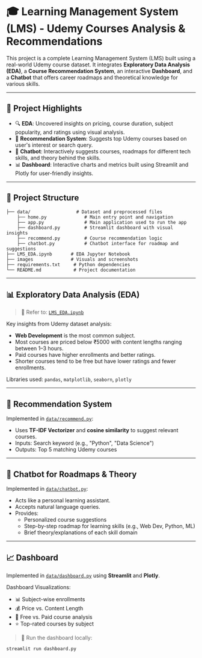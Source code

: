 # 🎓 Learning Management System (LMS) - Udemy Courses Analysis & Recommendations

This project is a complete Learning Management System (LMS) built using a real-world Udemy course dataset. It integrates **Exploratory Data Analysis (EDA)**, a **Course Recommendation System**, an interactive **Dashboard**, and a **Chatbot** that offers career roadmaps and theoretical knowledge for various skills.

---

## 📌 Project Highlights

- 🔍 **EDA**: Uncovered insights on pricing, course duration, subject popularity, and ratings using visual analysis.
- 🤖 **Recommendation System**: Suggests top Udemy courses based on user's interest or search query.
- 💬 **Chatbot**: Interactively suggests courses, roadmaps for different tech skills, and theory behind the skills.
- 📊 **Dashboard**: Interactive charts and metrics built using Streamlit and Plotly for user-friendly insights.

---

## 📂 Project Structure

```
├── data/                 # Dataset and preprocessed files
    ├── home.py              # Main entry point and navigation
    ├── app.py               # Main application used to run the app
    ├── dashboard.py         # Streamlit dashboard with visual insights
    ├── recommend.py         # Course recommendation logic
    ├── chatbot.py           # Chatbot interface for roadmap and suggestions
├── LMS_EDA.ipynb       # EDA Jupyter Notebook
├── images              # Visuals and screenshots
├── requirements.txt     # Python dependencies
└── README.md            # Project documentation
```



---

## 📊 Exploratory Data Analysis (EDA)

> 📌 Refer to: [`LMS_EDA.ipynb`](./LMS_EDA.ipynb)

Key insights from Udemy dataset analysis:
- **Web Development** is the most common subject.
- Most courses are priced below ₹5000 with content lengths ranging between 1–3 hours.
- Paid courses have higher enrollments and better ratings.
- Shorter courses tend to be free but have lower ratings and fewer enrollments.

Libraries used: `pandas`, `matplotlib`, `seaborn`, `plotly`

---

## 🤖 Recommendation System

Implemented in [`data/recommend.py`](./data/recommend.py):

- Uses **TF-IDF Vectorizer** and **cosine similarity** to suggest relevant courses.
- Inputs: Search keyword (e.g., "Python", "Data Science")
- Outputs: Top 5 matching Udemy courses

---

## 💬 Chatbot for Roadmaps & Theory

Implemented in [`data/chatbot.py`](./data/chatbot.py):

- Acts like a personal learning assistant.
- Accepts natural language queries.
- Provides:
  - Personalized course suggestions
  - Step-by-step roadmap for learning skills (e.g., Web Dev, Python, ML)
  - Brief theory/explanations of each skill domain

---

## 📈 Dashboard

Implemented in [`data/dashboard.py`](./data/dashbaord.py) using **Streamlit** and **Plotly**.

Dashboard Visualizations:
- 📊 Subject-wise enrollments
- 💰 Price vs. Content Length
- 🎯 Free vs. Paid course analysis
- ⭐ Top-rated courses by subject

> 🚀 Run the dashboard locally:
```bash
streamlit run dashboard.py
